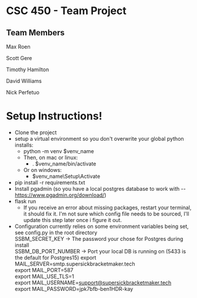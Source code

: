 # CSC 450 - Team Project
## Team Members

Max Roen

Scott Gere

Timothy Hamilton

David Williams

Nick Perfetuo

# Setup Instructions!
* Clone the project
* setup a virtual environment so you don't overwrite your global python installs:
  * python -m venv $venv_name
  * Then, on mac or linux:
    * . $venv_name/bin/activate
  * Or on windows:
    * $venv_name\Setup\Activate
* pip install -r requirements.txt  
* Install pgadmin (so you have a local postgres database to work with -- https://www.pgadmin.org/download/)
* flask run
  * If you receive an error about missing packages, restart your terminal, it should fix it. I'm not sure which config file needs to be sourced, I'll update this step later once i figure it out.  
* Configuration currently relies on some environment variables being set, see config.py in the root directory  
  SSBM_SECRET_KEY -> The password your chose for Postgres during install  
  SSBM_DB_PORT_NUMBER -> Port your local DB is running on (5433 is the default for Postgres15)
  export MAIL_SERVER=smtp.supersickbracketmaker.tech  
  export MAIL_PORT=587  
  export MAIL_USE_TLS=1  
  export MAIL_USERNAME=support@supersickbracketmaker.tech  
  export MAIL_PASSWORD=jpk7bfb-ben1HDR-kay
